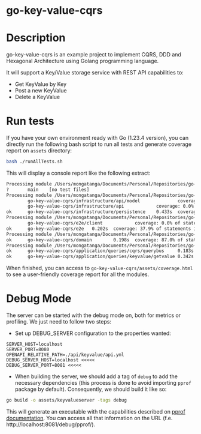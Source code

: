 # go-key-value-cqrs

# Description

go-key-value-cqrs is an example project to implement CQRS, DDD and Hexagonal Architecture using Golang programming language.

It will support a Key/Value storage service with REST API capabilities to:
* Get KeyValue by Key
* Post a new KeyValue
* Delete a KeyValue


# Run tests

If you have your own environment ready with Go (1.23.4 version), you can directly run the following bash script to run 
all tests and generate coverage report on ``assets`` directory:
``` bash
bash ./runAllTests.sh
```

This will display a console report like the following extract:

```bash
Processing module /Users/mongatanga/Documents/Personal/Repositories/go-key-value-cqrs
?       main    [no test files]
Processing module /Users/mongatanga/Documents/Personal/Repositories/go-key-value-cqrs/internal/infrastructure
        go-key-value-cqrs/infrastructure/api/model              coverage: 0.0% of statements
        go-key-value-cqrs/infrastructure/api            coverage: 0.0% of statements
ok      go-key-value-cqrs/infrastructure/persistence    0.433s  coverage: 6.7% of statements in go-key-value-cqrs/...
Processing module /Users/mongatanga/Documents/Personal/Repositories/go-key-value-cqrs/internal/e2e
        go-key-value-cqrs/e2e/client            coverage: 0.0% of statements
ok      go-key-value-cqrs/e2e   0.202s  coverage: 37.9% of statements in go-key-value-cqrs/...
Processing module /Users/mongatanga/Documents/Personal/Repositories/go-key-value-cqrs/internal/domain
ok      go-key-value-cqrs/domain        0.198s  coverage: 87.0% of statements in go-key-value-cqrs/...
Processing module /Users/mongatanga/Documents/Personal/Repositories/go-key-value-cqrs/internal/application
ok      go-key-value-cqrs/application/queries/cqrs/querybus     0.183s  coverage: 88.2% of statements in go-key-value-cqrs/...
ok      go-key-value-cqrs/application/queries/keyvalue/getvalue 0.342s  coverage: 27.5% of statements in go-key-value-cqrs/...
```

When finished, you can access to ```go-key-value-cqrs/assets/coverage.html``` to see a user-friendly coverage report for 
all the modules.

# Debug Mode
The server can be started with the debug mode on, both for metrics or profiling. We just need to follow two steps:
* Set up DEBUG_SERVER configuration to the properties wanted:
```
SERVER_HOST=localhost
SERVER_PORT=8080
OPENAPI_RELATIVE_PATH=./api/keyvalue/api.yml
DEBUG_SERVER_HOST=localhost <<<<<
DEBUG_SERVER_PORT=8081 <<<<<
```
* When building the server, we should add a tag of `debug` to add the necessary dependencies (this process is done to 
avoid importing `pprof` package by default). Consequently, we should build it like so:
```bash
go build -o assets/keyvalueserver -tags debug
```

This will generate an executable with the capabilities described on 
[pprof documentation](https://pkg.go.dev/net/http/pprof). You can access all that information on the URL (f.e. http://localhost:8081/debug/pprof/).